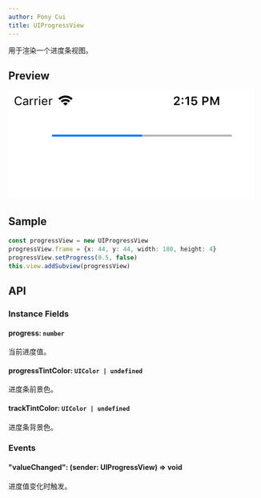 ```yaml
---
author: Pony Cui
title: UIProgressView
---
```


用于渲染一个进度条视图。

## Preview

![](./assets/api-uikit-uiprogress.png)

## Sample

```typescript
const progressView = new UIProgressView
progressView.frame = {x: 44, y: 44, width: 180, height: 4}
progressView.setProgress(0.5, false)
this.view.addSubview(progressView)
```

## API

### Instance Fields

#### progress: `number`
当前进度值。

#### progressTintColor: `UIColor | undefined`
进度条前景色。

#### trackTintColor: `UIColor | undefined`
进度条背景色。

### Events

#### "valueChanged": (sender: UIProgressView) => void
进度值变化时触发。
